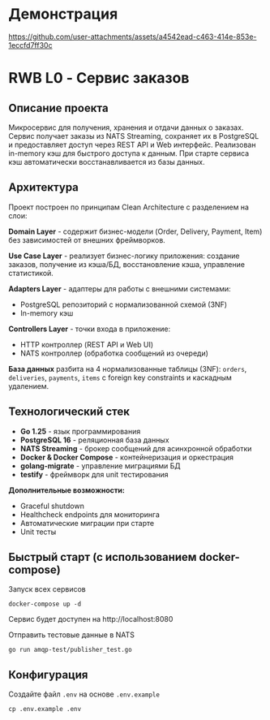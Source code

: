 # Демонстрация

https://github.com/user-attachments/assets/a4542ead-c463-414e-853e-1eccfd7ff30c

# RWB L0 - Сервис заказов

## Описание проекта

Микросервис для получения, хранения и отдачи данных о заказах. Сервис получает заказы из NATS Streaming, сохраняет их в PostgreSQL и предоставляет доступ через REST API и Web интерфейс. Реализован in-memory кэш для быстрого доступа к данным. При старте сервиса кэш автоматически восстанавливается из базы данных.

## Архитектура

Проект построен по принципам Clean Architecture с разделением на слои:

**Domain Layer** - содержит бизнес-модели (Order, Delivery, Payment, Item) без зависимостей от внешних фреймворков.

**Use Case Layer** - реализует бизнес-логику приложения: создание заказов, получение из кэша/БД, восстановление кэша, управление статистикой.

**Adapters Layer** - адаптеры для работы с внешними системами:
- PostgreSQL репозиторий с нормализованной схемой (3NF)
- In-memory кэш 

**Controllers Layer** - точки входа в приложение:
- HTTP контроллер (REST API и Web UI)
- NATS контроллер (обработка сообщений из очереди)

**База данных** разбита на 4 нормализованные таблицы (3NF): `orders`, `deliveries`, `payments`, `items` с foreign key constraints и каскадным удалением.

## Технологический стек

- **Go 1.25** - язык программирования
- **PostgreSQL 16** - реляционная база данных
- **NATS Streaming** - брокер сообщений для асинхронной обработки
- **Docker & Docker Compose** - контейнеризация и оркестрация
- **golang-migrate** - управление миграциями БД
- **testify** - фреймворк для unit тестирования

**Дополнительные возможности:**
- Graceful shutdown 
- Healthcheck endpoints для мониторинга
- Автоматические миграции при старте
- Unit тесты 

## Быстрый старт (c использованием docker-compose)

Запуск всех сервисов

``` docker-compose up -d ```

Сервис будет доступен на http://localhost:8080

Отправить тестовые данные в NATS

``` go run amqp-test/publisher_test.go ```

## Конфигурация

Создайте файл `.env` на основе `.env.example`

`cp .env.example .env`
